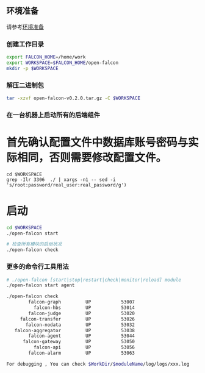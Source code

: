## 环境准备

请参考[环境准备](./prepare.md)

### 创建工作目录
```bash
export FALCON_HOME=/home/work
export WORKSPACE=$FALCON_HOME/open-falcon
mkdir -p $WORKSPACE
```

### 解压二进制包
```bash
tar -xzvf open-falcon-v0.2.0.tar.gz -C $WORKSPACE
```

### 在一台机器上启动所有的后端组件
# 首先确认配置文件中数据库账号密码与实际相同，否则需要修改配置文件。
```
cd $WORKSPACE
grep -Ilr 3306  ./ | xargs -n1 -- sed -i 's/root:password/real_user:real_password/g')
```
# 启动
```bash
cd $WORKSPACE
./open-falcon start

# 检查所有模块的启动状况
./open-falcon check

```

### 更多的命令行工具用法
```bash
# ./open-falcon [start|stop|restart|check|monitor|reload] module
./open-falcon start agent

./open-falcon check
        falcon-graph         UP           53007
          falcon-hbs         UP           53014
        falcon-judge         UP           53020
     falcon-transfer         UP           53026
       falcon-nodata         UP           53032
   falcon-aggregator         UP           53038
        falcon-agent         UP           53044
      falcon-gateway         UP           53050
          falcon-api         UP           53056
        falcon-alarm         UP           53063

For debugging , You can check $WorkDir/$moduleName/log/logs/xxx.log
```

